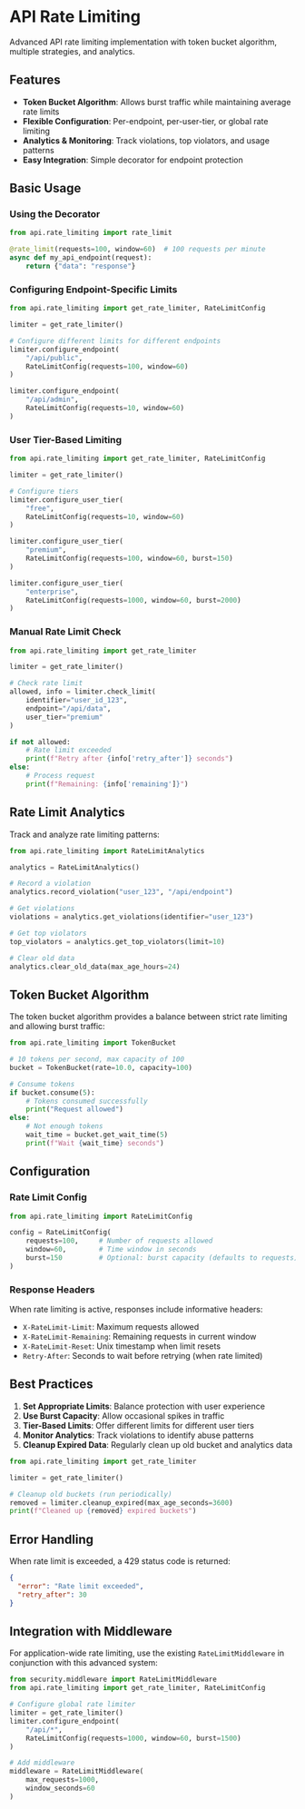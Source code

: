 # API Rate Limiting

Advanced API rate limiting implementation with token bucket algorithm, multiple strategies, and analytics.

## Features

- **Token Bucket Algorithm**: Allows burst traffic while maintaining average rate limits
- **Flexible Configuration**: Per-endpoint, per-user-tier, or global rate limiting
- **Analytics & Monitoring**: Track violations, top violators, and usage patterns
- **Easy Integration**: Simple decorator for endpoint protection

## Basic Usage

### Using the Decorator

```python
from api.rate_limiting import rate_limit

@rate_limit(requests=100, window=60)  # 100 requests per minute
async def my_api_endpoint(request):
    return {"data": "response"}
```

### Configuring Endpoint-Specific Limits

```python
from api.rate_limiting import get_rate_limiter, RateLimitConfig

limiter = get_rate_limiter()

# Configure different limits for different endpoints
limiter.configure_endpoint(
    "/api/public",
    RateLimitConfig(requests=100, window=60)
)

limiter.configure_endpoint(
    "/api/admin",
    RateLimitConfig(requests=10, window=60)
)
```

### User Tier-Based Limiting

```python
from api.rate_limiting import get_rate_limiter, RateLimitConfig

limiter = get_rate_limiter()

# Configure tiers
limiter.configure_user_tier(
    "free",
    RateLimitConfig(requests=10, window=60)
)

limiter.configure_user_tier(
    "premium",
    RateLimitConfig(requests=100, window=60, burst=150)
)

limiter.configure_user_tier(
    "enterprise",
    RateLimitConfig(requests=1000, window=60, burst=2000)
)
```

### Manual Rate Limit Check

```python
from api.rate_limiting import get_rate_limiter

limiter = get_rate_limiter()

# Check rate limit
allowed, info = limiter.check_limit(
    identifier="user_id_123",
    endpoint="/api/data",
    user_tier="premium"
)

if not allowed:
    # Rate limit exceeded
    print(f"Retry after {info['retry_after']} seconds")
else:
    # Process request
    print(f"Remaining: {info['remaining']}")
```

## Rate Limit Analytics

Track and analyze rate limiting patterns:

```python
from api.rate_limiting import RateLimitAnalytics

analytics = RateLimitAnalytics()

# Record a violation
analytics.record_violation("user_123", "/api/endpoint")

# Get violations
violations = analytics.get_violations(identifier="user_123")

# Get top violators
top_violators = analytics.get_top_violators(limit=10)

# Clear old data
analytics.clear_old_data(max_age_hours=24)
```

## Token Bucket Algorithm

The token bucket algorithm provides a balance between strict rate limiting and allowing burst traffic:

```python
from api.rate_limiting import TokenBucket

# 10 tokens per second, max capacity of 100
bucket = TokenBucket(rate=10.0, capacity=100)

# Consume tokens
if bucket.consume(5):
    # Tokens consumed successfully
    print("Request allowed")
else:
    # Not enough tokens
    wait_time = bucket.get_wait_time(5)
    print(f"Wait {wait_time} seconds")
```

## Configuration

### Rate Limit Config

```python
from api.rate_limiting import RateLimitConfig

config = RateLimitConfig(
    requests=100,     # Number of requests allowed
    window=60,        # Time window in seconds
    burst=150         # Optional: burst capacity (defaults to requests)
)
```

### Response Headers

When rate limiting is active, responses include informative headers:

- `X-RateLimit-Limit`: Maximum requests allowed
- `X-RateLimit-Remaining`: Remaining requests in current window
- `X-RateLimit-Reset`: Unix timestamp when limit resets
- `Retry-After`: Seconds to wait before retrying (when rate limited)

## Best Practices

1. **Set Appropriate Limits**: Balance protection with user experience
2. **Use Burst Capacity**: Allow occasional spikes in traffic
3. **Tier-Based Limits**: Offer different limits for different user tiers
4. **Monitor Analytics**: Track violations to identify abuse patterns
5. **Cleanup Expired Data**: Regularly clean up old bucket and analytics data

```python
from api.rate_limiting import get_rate_limiter

limiter = get_rate_limiter()

# Cleanup old buckets (run periodically)
removed = limiter.cleanup_expired(max_age_seconds=3600)
print(f"Cleaned up {removed} expired buckets")
```

## Error Handling

When rate limit is exceeded, a 429 status code is returned:

```json
{
  "error": "Rate limit exceeded",
  "retry_after": 30
}
```

## Integration with Middleware

For application-wide rate limiting, use the existing `RateLimitMiddleware` in conjunction with this advanced system:

```python
from security.middleware import RateLimitMiddleware
from api.rate_limiting import get_rate_limiter, RateLimitConfig

# Configure global rate limiter
limiter = get_rate_limiter()
limiter.configure_endpoint(
    "/api/*",
    RateLimitConfig(requests=1000, window=60, burst=1500)
)

# Add middleware
middleware = RateLimitMiddleware(
    max_requests=1000,
    window_seconds=60
)
```
